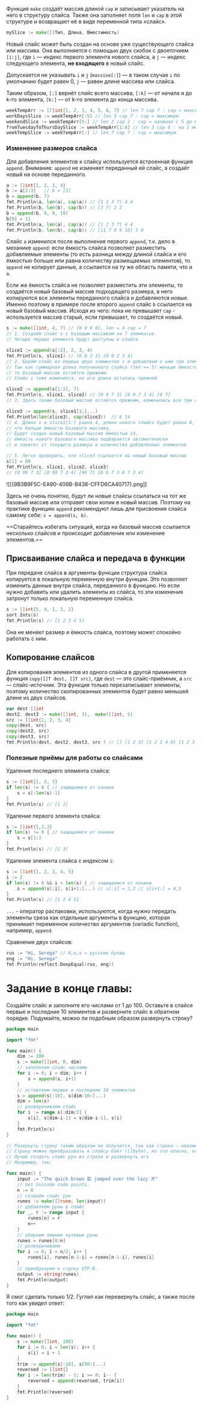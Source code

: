 Функция `make` создаёт массив длиной `cap` и записывает указатель на него в структуру слайса. Также она заполняет поля `len` и `cap` в этой структуре и возвращает её в виде переменной типа «слайс».

```Go
mySlice := make([]Тип, Длина, Вместимость)
```

Новый слайс может быть создан на основе уже существующего слайса или массива. Она выполняется с помощью двух скобок с двоеточием `[i:j]`, где `i` — индекс первого элемента нового слайса, а `j` — индекс следующего элемента, **не входящего** в новый слайс.

Допускается не указывать `i` и `j` (`massive[:]`) — в таком случае `i` по умолчанию будет равен 0, `j` — равен длине массива или слайса.

Таким образом, `[:]` вернёт слайс всего массива, `[:k]` — от начала и до k-го элемента, `[k:]` — от k-го элемента до конца массива.

```Go
weekTempArr := [7]int{1, 2, 3, 4, 5, 6, 7} // len 7 cap 7 : cap = максимум
workDaysSlice := weekTempArr[:5] // len 5 cap 7 : cap = максимум
weekendSlice := weekTempArr[5:] // len 2 cap 2 : cap = начиная с 5 до максимума
fromTuesdayToThursDaySlice := weekTempArr[1:4] // len 3 cap 6 : на 1 меньше макс
weekTempSlice := weekTempArr[:] // len 7 cap 7 : cap = максимум
```

### Изменение размеров слайса

Для добавления элементов к слайсу используется встроенная функция `append`. Внимание: `append` не изменяет переданный ей слайс, а создаёт новый на основе переданного.

```Go
a := []int{1, 2, 3, 4}
b := a[2:3]   // b = [3]
b = append(b, 7)
fmt.Println(a, len(a), cap(a)) // [1 2 3 7] 4 4
fmt.Println(b, len(b), cap(b)) // [3 7] 2 2
b = append(b, 8, 9, 10)
b[0] = 11
fmt.Println(a, len(a), cap(a)) // [1 2 3 7] 4 4
fmt.Println(b, len(b), cap(b)) // [11 7 8 9 10] 5 6
```

Слайс `a` изменился после выполнения первого `append`, т.к. дело в механике `append`: если ёмкость слайса позволяет разместить добавляемые элементы (то есть разница между длиной слайса и его ёмкостью больше или равна количеству размещаемых элементов), то `append` не копирует данные, а ссылается на ту же область памяти, что и `a`.

Если же ёмкость слайса не позволяет разместить эти элементы, то создаётся новый базовый массив подходящего размера, в него копируются все элементы переданного слайса и добавляются новые. Именно поэтому в примере после второго `append` слайс `b` ссылается на новый базовый массив. Исходя из чего: пока не превышает `cap` - используется массив старый, если превышает, то создаётся новый.

```Go
s := make([]int, 4, 7) // [0 0 0 0], len = 4 cap = 7
// 1. Создаём слайс s с базовым массивом на 7 элементов. 
// Четыре первых элемента будут доступны в слайсе.

slice1 := append(s[:2], 2, 3, 4)  
fmt.Println(s, slice1) // [0 0 2 3] [0 0 2 3 4]
// 2. Берём слайс из первых двух элементов s и добавляем к ним три элемента.
// Так как суммарная длина полученного слайса (len == 5) меньше ёмкости s[:2] (cap == 7), 
// то базовый массив остаётся прежним.
// Слайс s тоже изменился, но его длина осталась прежней

slice2 := append(s[1:2], 7) 
fmt.Println(s, slice1, slice2) // [0 0 7 3] [0 0 7 3 4] [0 7]
// 3. Здесь также базовый массив остаётся прежним, изменились все три слайса

slice3 := append(s, slice1[1:]...)
fmt.Println(len(slice3), cap(slice3))  // 8 14
// 4. Длина s и slice1[1:] равна 4, длина нового слайса будет равна 8,  
// что больше ёмкости базового массива.
// Будет создан новый базовый массив ёмкостью 14,
// ёмкость нового базового массива подбирается автоматически 
// и зависит от текущего размера и количества добавленных элементов

// 5. Легко проверить, что slice3 ссылается на новый базовый массив
s[1] = 99
fmt.Println(s, slice1, slice2, slice3) 
// [0 99 7 3] [0 99 7 3 4] [99 7] [0 0 7 3 0 7 3 4]
```

![[{9B3B9F5C-EA90-406B-B438-CFFD6CA40717}.png]]

Здесь не очень понятно, будут ли новые слайсы ссылаться на тот же базовый массив или отправят свои копии в новый массив. Поэтому на практике функцию `append` рекомендуют лишь для присвоения слайса самому себе: `s = append(s, b)`.

==Старайтесь избегать ситуаций, когда на базовый массив ссылается несколько слайсов и происходит добавление или изменение элементов.==
## Присваивание слайса и передача в функции

При передаче слайса в аргументы функции структура слайса копируется в локальную переменную внутри функции. Это позволяет изменить данные внутри слайса, переданного в функцию. Но если нужно добавить или удалить элементы из слайса, то эти изменения затронут только локальную переменную слайса.

```Go
s := []int{5, 4, 1, 3, 2}
sort.Ints(s)
fmt.Println(s) // [1 2 3 4 5]
```

Она не меняет размер и ёмкость слайса, поэтому может спокойно работать с ним.
## Копирование слайсов

Для копирования элементов из одного слайса в другой применяется функция `copy([]T dest, []T src)`, где `dest` — это слайс-приёмник, а `src` — слайс-источник. Эта функция только перезаписывает элементы, поэтому количество скопированных элементов будет равно меньшей длине из двух слайсов.

```Go
var dest []int
dest2, dest3 := make([]int, 3),  make([]int, 5)
src := []int{1, 2, 3, 4}
copy(dest, src)
copy(dest2, src)
copy(dest3, src)
fmt.Println(dest, dest2, dest3, src ) // [] [1 2 3] [1 2 3 4 0] [1 2 3 4]
```

### Полезные приёмы для работы со слайсами

Удаление последнего элемента слайса:

```Go
s := []int{1, 2, 3}
if len(s) != 0 { // защищаемся от паники
    s = s[:len(s)-1]
}
fmt.Println(s) // [1 2]
```

Удаление первого элемента слайса:

```Go
s := []int{1,2,3}
if len(s) != 0 { // защищаемся от паники
    s = s[1:]
} 
fmt.Println(s) // [2 3]
```

Удаление элемента слайса с индексом `i`:

```Go
s := []int{1, 2, 3, 4, 5}
i := 2
if len(s) != 0 && i < len(s) { // защищаемся от паники
	s = append(s[:i], s[i+1:]...) // s[:i] = 1,2 // s[i+1:] = 4,5
}
fmt.Println(s) // [1 2 4 5]
```

`...` - оператор распаковки, используются, когда нужно передать элементы среза как отдельные аргументы в функцию, которая принимает переменное количество аргументов (variadic function), например, `append`.

Сравнение двух слайсов:

```Go
rus := "Нi, Sеrеgа" // H,e,a = русские буквы
eng := "Hi, Serega"
fmt.Println(reflect.DeepEqual(rus, eng))
```

# Задание в конце главы:

Создайте слайс и заполните его числами от 1 до 100. Оставьте в слайсе первые и последние 10 элементов и разверните слайс в обратном порядке. Подумайте, можно ли подобным образом развернуть строку?
```Go
package main

import "fmt"

func main() {
    dim := 100
    s := make([]int, 0, dim)
    // заполняем слайс числами
    for i := 0; i < dim; i++ {
        s = append(s, i+1)
    }
    // оставляем первые и последние 10 элементов
    s = append(s[:10], s[dim-10:]...)
    dim = len(s)
    // разворачиваем слайс
    for i := range s[:dim/2] {
        s[i], s[dim-i-1] = s[dim-i-1], s[i]
    }
    fmt.Println(s)
}

// Разернуть строку таким образом не получится, так как строка — неизменяемый тип данных. 
// Строку можно преобразовать к слайсу байт ([]byte), но это опасно, если строка содержит Unicode-символы
// Лучше создать слайс рун из строки и развернуть его
// Например, так:

func main() {
    input := "The quick brown 狐 jumped over the lazy 犬"
    // Get Unicode code points. 
    n := 0
    // создаём слайс рун 
    runes := make([]rune, len(input))
    // добавляем руны в слайс
    for _, r := range input {
        runes[n] = r
        n++
    }
    // убираем лишние нулевые руны
    runes = runes[0:n]
    // разворачиваем
    for i := 0; i < n/2; i++ {
        runes[i], runes[n-1-i] = runes[n-1-i], runes[i]
    }
    // преобразуем в строку UTF-8. 
    output := string(runes)
    fmt.Println(output)
}
```

Я смог сделать только 1/2. Гуглил как перевернуть слайс, а также после того как увидел ответ:

```Go
package main

import "fmt"

func main() {
	s := make([]int, 100)
	for i := 0; i < len(s); i++ {
		s[i] = i + 1
	}
	trim := append(s[:10], s[90:]...)
	reversed := []int{}
	for i := len(trim) - 1; i >= 0; i-- {
		reversed = append(reversed, trim[i])
	}
	fmt.Println(reversed)
}
```
